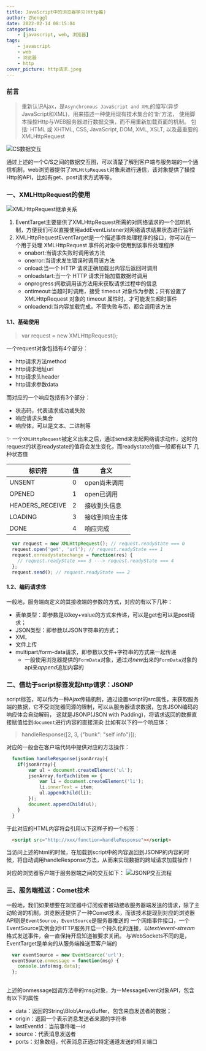 ```yaml
---
title: JavaScript中的浏览器学习(Http篇)
author: Zhenggl
date: 2022-02-14 08:15:04
categories:
    - [javascript, web, 浏览器]
tags:
    - javascript
    - web
    - 浏览器
    - http
cover_picture: http请求.jpeg
---
```


### 前言

> 重新认识Ajax，是`Asynchronous JavaScript and XML`的缩写(异步JavaScript和XML)，用来描述一种使用现有技术集合的‘新’方法，
> 使用脚本操控Http与WEB服务器进行数据交换，而不用重新加载页面的机制。
> 包括: HTML 或 XHTML,  CSS, JavaScript, DOM, XML, XSLT, 以及最重要的 XMLHttpRequest

![CS数据交互](CS数据交互.png)

通过上述的一个C/S之间的数据交互图，可以清楚了解到客户端与服务端的一个通信机制，web浏览器提供了`XMLHttpRequest`对象来进行通信，该对象提供了操控
Http的API，比如有get、post请求方式等等。

### 一、XMLHttpRequest的使用
![XMLHttpRequest继承关系](XMLHttpRequest继承关系.png)
1. EventTarget主要提供了XMLHttpRequest所需的对网络请求的一个监听机制，方便我们可以直接使用addEventListener对网络请求结果状态进行监听
2. XMLHttpRequestEventTarget是一个描述事件处理程序的接口，你可以在一个用于处理 XMLHttpRequest 事件的对象中使用到该事件处理程序
   - onabort:当请求失败时调用该方法
   - onerror:当请求发生错误时调用该方法
   - onload:当一个 HTTP 请求正确加载出内容后返回时调用
   - onloadstart:当一个 HTTP 请求开始加载数据时调用
   - onprogress:间歇调用该方法用来获取请求过程中的信息
   - ontimeout:当超时时调用，接受 timeout 对象作为参数；只有设置了 XMLHttpRequest 对象的 timeout 属性时，才可能发生超时事件
   - onloadend:当内容加载完成，不管失败与否，都会调用该方法
#### 1.1、基础使用
> var request = new XMLHttpRequest();

一个request对象包括有4个部分：
+ http请求方法method
+ http请求地址url
+ http请求头header
+ http请求参数data

而对应的一个响应包括有3个部分：
+ 状态码，代表请求成功或失败
+ 响应请求头集合
+ 响应体，可以是文本、二进制等

✨ 一个`XMLHttpRequest`被定义出来之后，通过send来发起网络请求动作，这时的request的状态readystate的值将会发生变化，而readystate的值一般都有以下
几种状态值

| 标识符 | 值 | 含义 |
|---|---|---|
| UNSENT | 0 | open尚未调用 |
| OPENED | 1 | open已调用 |
| HEADERS_RECEIVE | 2 | 接收到头信息 |
| LOADING | 3 | 接收到响应主体 |
| DONE | 4 | 响应完成 |

```javascript
  var request = new XMLHttpRequest(); // request.readyState === 0
  request.open('get', 'url'); // request.readyState === 1
  request.onreadystatechange = function(res) {
    // request.readyState === 3 ---> request.readyState === 4
  };
  request.send(); // request.readyState === 2
```
#### 1.2、编码请求体
一般地，服务端向定义的其接收端的参数的方式，对应的有以下几种：
+ 表单类型：即参数是以key+value的方式来传递，可以是get也可以是post请求；
+ JSON类型：即参数以JSON字符串的方式；
+ XML
+ 文件上传
+ multipart/form-data请求，即参数以文件+字符串的方式来一起传递
  - 一般使用浏览器提供的`FormData`对象，通过对*new*出来的`FormData`对象的api来*append*追加内容的

### 二、借助于script标签发起http请求：JSONP
script标签，可以作为一种Ajax传输机制，通过设置script的src属性，来获取服务端的数据，它不受浏览器同源的限制，可以从服务器请求数据，包含JSON编码的响应体会自动解码，
这就是JSONP(JSON with Padding)，将请求返回的数据直接赋值给到`document`进行内容的直接渲染
比如有以下的一个响应体：
> handleResponse([2, 3, {"bunk": "self info"}]);

对应的一般会在客户端代码中提供对应的方法操作：
```javascript
  function handleResponse(jsonArray){
	if(jsonArray){
		var ul = document.createElement('ul');
		jsonArray.forEach(item => {
			var li = document.createElement('li');
			li.innerText = item;
			ul.appendChild(li);
		});
		document.appendChild(ul);
	}
  }
```
于此对应的HTML内容将会引用以下这样子的一个标签：
```html
  <script src="http://xxx/function=handleResponse"></script>
```
当访问上述的html的时候，在加载到script中的内容返回到JSONP的内容的时候，将自动调用handleResponse方法，从而来实现数据的跨域请求加载操作！

对应的浏览器客户端于服务器端之间的交互如下：
![JSONP交互流程](JSONP交互流程.png)

### 三、服务端推送：Comet技术
一般地，我们如果想要在浏览器中订阅或者被动接收服务器端发送的请求，除了主动轮询的机制，浏览器还提供了一种Comet技术，而该技术提现到对应的浏览器API则是`EventSource`，`EventSource`是服务器推送的
一个网络事件接口，一个EventSource实例会对HTTP服务开启一个持久化的连接，以*text/event-stream*格式发送事件，会一直保持开启知道被要求关闭。
与WebSockets不同的是，EventTarget是单向的从服务端推送至客户端的
```javascript
  var eventSource = new EventSource('url');
  eventSource.onmessage = function(msg) {
    console.info(msg.data);
  };
  
```
上述的onmessage回调方法中的msg对象，为一MessageEvent对象API，包含有以下的属性
+ data：返回的String\Blob\ArrayBuffer，包含来自发送者的数据；
+ origin：返回一个表示消息发送者来源的字符串
+ lastEventId：当前事件唯一id
+ source：代表消息发送者
+ ports：对象数组，代表消息正通过特定通道发送的相关端口
